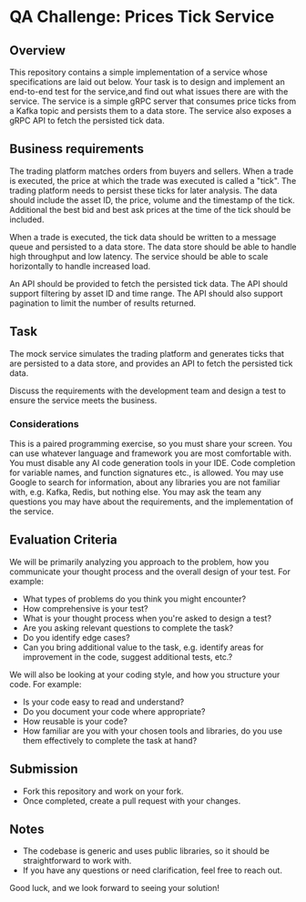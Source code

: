 # QA Challenge: Prices Tick Service

## Overview

This repository contains a simple implementation of a service whose specifications are laid out below. 
Your task is to design and implement an end-to-end test for the service,and find out what issues there
are with the service. The service is a simple gRPC server that consumes price ticks from a Kafka topic
and persists them to a data store. The service also exposes a gRPC API to fetch the persisted tick data.

## Business requirements

The trading platform matches orders from buyers and sellers. When a trade is executed, the price at which
the trade was executed is called a "tick". The trading platform needs to persist these ticks for later
analysis. The data should include the asset ID, the price, volume and the timestamp of the tick. 
Additional the best bid and best ask prices at the time of the tick should be included.

When a trade is executed, the tick data should be written to a message queue and persisted to a data store.
The data store should be able to handle high throughput and low latency. The service should be able to 
scale horizontally to handle increased load.

An API should be provided to fetch the persisted tick data. The API should support filtering by asset ID and time range.
The API should also support pagination to limit the number of results returned.

## Task

The mock service
simulates the trading platform and generates ticks that are persisted to a data store, and provides an API to fetch the persisted tick data.

Discuss the requirements with the development team and design a test to ensure the service meets the business. 

### Considerations

This is a paired programming exercise, so you must share your screen.
You can use whatever language and framework you are most comfortable with.
You must disable any AI code generation tools in your IDE. Code completion for variable names, and function signatures etc., is allowed.
You may use Google to search for information, about any libraries you are not familiar with, e.g. Kafka, Redis, but nothing else.
You may ask the team any questions you may have about the requirements, and the implementation of the service.


## Evaluation Criteria

We will be primarily analyzing you approach to the problem, how you communicate your thought process and the overall design of your test. For example:

- What types of problems do you think you might encounter?
- How comprehensive is your test?
- What is your thought process when you're asked to design a test?
- Are you asking relevant questions to complete the task?
- Do you identify edge cases?
- Can you bring additional value to the task, e.g. identify areas for improvement in the code, suggest additional tests, etc.?

We will also be looking at your coding style, and how you structure your code. For example:

- Is your code easy to read and understand?
- Do you document your code where appropriate?
- How reusable is your code?
- How familiar are you with your chosen tools and libraries, do you use them effectively to complete the task at hand?


## Submission
- Fork this repository and work on your fork.
- Once completed, create a pull request with your changes.

## Notes
- The codebase is generic and uses public libraries, so it should be straightforward to work with.
- If you have any questions or need clarification, feel free to reach out.

Good luck, and we look forward to seeing your solution!

